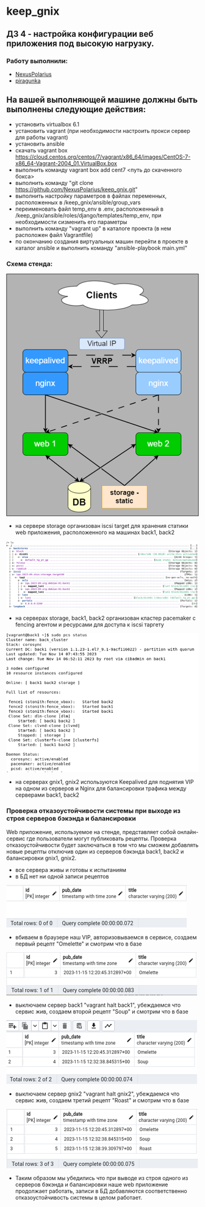 # keep_gnix

## ДЗ 4 - настройка конфигурации веб приложения под высокую нагрузку.

### Работу выполнили:
* [NexusPolarius](https://github.com/NexusPolarius)
* [piragunka](https://github.com/piragunka)


## На вашей выполняющей машине должны быть выполнены следующие действия:
* установить virtualbox 6.1
* установить vagrant (при необходимости настроить прокси сервер для работы vagrant)
* установить ansible
* скачать vagrant box https://cloud.centos.org/centos/7/vagrant/x86_64/images/CentOS-7-x86_64-Vagrant-2004_01.VirtualBox.box
* выполнить команду vagrant box add cent7 <путь до скаченного бокса>
* выполнить команду "git clone https://github.com/NexusPolarius/keep_gnix.git"
* выполнить настройку параметров в файлах переменных, расположенных в /keep_gnix/ansible/group_vars
* переименовать файл temp_env в .env, расположенный в /keep_gnix/ansible/roles/django/templates/temp_env, при необходимости сизменить его параметры
* выполнить команду "vagrant up" в каталоге проекта (в нем расположен файл Vagrantfile)
* по окончанию создания виртуальных машин перейти в проекте в каталог ansible и выполнить команду "ansible-playbook main.yml"


### Схема стенда:

<img src="xxx/shema.png" alt="shema.png" />

* на сервере storage организован iscsi target для хранения статики web приложения, расположенного на машинах back1, back2

<img src="xxx/target.png" alt="target.png" />

* на серверах storage, back1, back2 организован кластер pacemaker c fencing агентом и ресурсами для доступа к iscsi таргету

<img src="xxx/pmk.png" alt="pmk.png" />

* на серверах gnix1, gnix2 используются Keepalived для поднятия VIP на одном из серверов и Nginx для балансировки трафика между серверами back1, back2

### Проверка отказоустойчивости системы при выходе из строя серверов бэкэнда и балансировки

Web приложение, используемое на стенде, представляет собой онлайн-сервис где пользователи могут публиковать рецепты.
Проверка отказоустойчивости будет заключаться в том что мы сможем добавлять новые рецепты отключив один из серверов бэкэнда back1, back2 и балансировки gnix1, gnix2.

* все сервера живы и готовы к испытаниям
* в БД нет ни одной записи рецептов
<img src="xxx/row0.png" alt="row0.png" />

* вбиваем в браузере наш VIP, авторизовываемся в сервисе, создаем первый рецепт "Omelette" и смотрим что в базе
<img src="xxx/row1.png" alt="row1.png" />

* выключаем сервер back1 "vagrant halt back1", убеждаемся что сервис жив, создаем второй рецепт "Soup" и смотрим что в базе
<img src="xxx/row2.png" alt="row2.png" />

* выключаем сервер gnix2 "vagrant halt gnix2", убеждаемся что сервис жив, создаем третий рецепт "Roast" и смотрим что в базе
<img src="xxx/row3.png" alt="row3.png" />

* Таким образом мы убедились что при выводе из строя одного из серверов бэкэнда и балансировки наше web приложение продолжает работать, записи в БД добавляются соответственно отказоустойчивость системы в целом работает.




